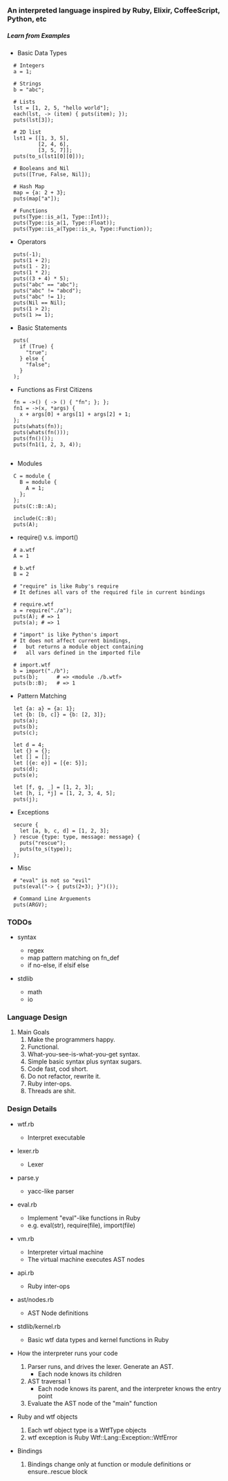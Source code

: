 ### An interpreted language inspired by Ruby, Elixir, CoffeeScript, Python, etc

##### Learn from Examples

- Basic Data Types

```
  # Integers
  a = 1;
  
  # Strings
  b = "abc";
  
  # Lists
  lst = [1, 2, 5, "hello world"];
  each(lst, -> (item) { puts(item); });
  puts(lst[3]);

  # 2D list
  lst1 = [[1, 3, 5],
          [2, 4, 6],
          [3, 5, 7]];
  puts(to_s(lst1[0][0]));

  # Booleans and Nil
  puts([True, False, Nil]);
  
  # Hash Map
  map = {a: 2 + 3};
  puts(map["a"]);
  
  # Functions
  puts(Type::is_a(1, Type::Int));
  puts(Type::is_a(1, Type::Float));
  puts(Type::is_a(Type::is_a, Type::Function));
```

- Operators

```
  puts(-1);
  puts(1 + 2);
  puts(1 - 2);
  puts(1 * 2);
  puts((3 + 4) * 5);
  puts("abc" == "abc");
  puts("abc" != "abcd");
  puts("abc" != 1);
  puts(Nil == Nil);
  puts(1 > 2);
  puts(1 >= 1);
```

- Basic Statements
```
  puts(
    if (True) {
      "true";
    } else {
      "false";
    }
  );
```

- Functions as First Citizens

```
  fn = ->() { -> () { "fn"; }; };
  fn1 = ->(x, *args) {
    x + args[0] + args[1] + args[2] + 1;
  };
  puts(whats(fn));
  puts(whats(fn()));
  puts(fn()());
  puts(fn1(1, 2, 3, 4));
  
```

- Modules

```
  C = module {
    B = module {
      A = 1;
    };
  };
  puts(C::B::A);
  
  include(C::B);
  puts(A);
```

- require() v.s. import()
```
  # a.wtf
  A = 1
  
  # b.wtf
  B = 2
  
  # "require" is like Ruby's require
  # It defines all vars of the required file in current bindings
  
  # require.wtf
  a = require("./a");
  puts(A); # => 1
  puts(a); # => 1
  
  # "import" is like Python's import
  # It does not affect current bindings,
  #   but returns a module object containing 
  #   all vars defined in the imported file
  
  # import.wtf
  b = import("./b");
  puts(b);      # => <module ./b.wtf>
  puts(b::B);   # => 1
```

- Pattern Matching

```
  let {a: a} = {a: 1};
  let {b: [b, c]} = {b: [2, 3]};
  puts(a);
  puts(b);
  puts(c);

  let d = 4;
  let {} = {};
  let [] = [];
  let [{e: e}] = [{e: 5}];
  puts(d);
  puts(e);

  let [f, g, _] = [1, 2, 3];
  let [h, i, *j] = [1, 2, 3, 4, 5];
  puts(j);
```

- Exceptions
```
  secure {
    let [a, b, c, d] = [1, 2, 3];
  } rescue {type: type, message: message} {
    puts("rescue");
    puts(to_s(type));
  };
```

- Misc
```
  # "eval" is not so "evil"
  puts(eval("-> { puts(2+3); }")());
  
  # Command Line Arguements
  puts(ARGV);
```

### TODOs
- syntax
  - regex
  - map pattern matching on fn_def
  - if no-else, if elsif else

- stdlib
  - math
  - io
  
### Language Design 

1. Main Goals
    1. Make the programmers happy.
    1. Functional.
    1. What-you-see-is-what-you-get syntax.
    1. Simple basic syntax plus syntax sugars.
    1. Code fast, cod short.
    1. Do not refactor, rewrite it.
    1. Ruby inter-ops.
    1. Threads are shit.
    
### Design Details

- wtf.rb
    - Interpret executable
    
- lexer.rb
    - Lexer
    
- parse.y
    - yacc-like parser
    
- eval.rb
    - Implement "eval"-like functions in Ruby
    - e.g. eval(str), require(file), import(file)
 
- vm.rb
    - Interpreter virtual machine
    - The virtual machine executes AST nodes
    
- api.rb
    - Ruby inter-ops
    
- ast/nodes.rb
    - AST Node definitions 

- stdlib/kernel.rb
    - Basic wtf data types and kernel functions in Ruby
    
- How the interpreter runs your code
    1. Parser runs, and drives the lexer. Generate an AST.
        - Each node knows its children
    1. AST traversal 1
        - Each node knows its parent, and the interpreter knows the entry point
    1. Evaluate the AST node of the "main" function
    
- Ruby and wtf objects
    1. Each wtf object type is a WtfType objects
    1. wtf exception is Ruby Wtf::Lang::Exception::WtfError

- Bindings
    1. Bindings change only at function or module definitions or ensure..rescue block
